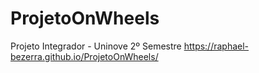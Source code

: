 # ProjetoOnWheels
Projeto Integrador - Uninove 2º Semestre
 https://raphael-bezerra.github.io/ProjetoOnWheels/
